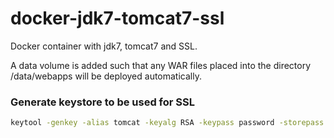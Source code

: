 # docker-jdk7-tomcat7-ssl
Docker container with jdk7, tomcat7 and SSL.

A data volume is added such that any WAR files placed into the directory /data/webapps will be deployed automatically.

### Generate keystore to be used for SSL
```sh
keytool -genkey -alias tomcat -keyalg RSA -keypass password -storepass password -keystore .keystore
```
